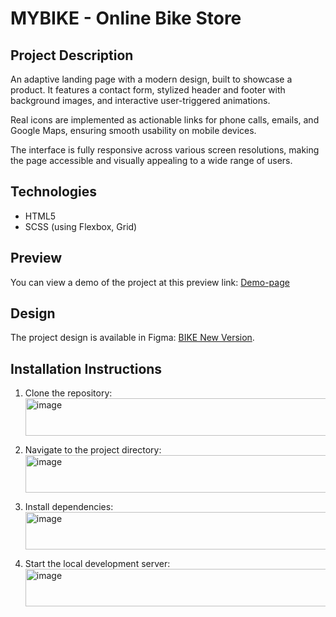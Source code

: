 # MYBIKE - Online Bike Store

## Project Description

An adaptive landing page with a modern design, built to showcase a product. It features a contact form, stylized header and footer with background images, and interactive user-triggered animations.

Real icons are implemented as actionable links for phone calls, emails, and Google Maps, ensuring smooth usability on mobile devices.

The interface is fully responsive across various screen resolutions, making the page accessible and visually appealing to a wide range of users.

## Technologies

- HTML5
- SCSS (using Flexbox, Grid)

## Preview

You can view a demo of the project at this preview link: [Demo-page](https://julia-hertseva.github.io/layout_landing-page/)

## Design

The project design is available in Figma: [BIKE New Version](https://www.figma.com/design/NZQAIydtHo5QkINyGLHNcq/BIKE-New-Version?node-id=0-1&p=f&t=uUmogDecs06dBZ4a-0).

## Installation Instructions

1. Clone the repository:
   <img width="740" height="60" alt="image" src="https://github.com/user-attachments/assets/78058914-be9c-4fd1-b97c-2231c2ce18d8" />

2. Navigate to the project directory:
   <img width="740" height="60" alt="image" src="https://github.com/user-attachments/assets/93a556dc-8e31-47f4-9316-789e4ab777b5" />

3. Install dependencies:
   <img width="740" height="60" alt="image" src="https://github.com/user-attachments/assets/f0657557-7321-409a-865d-ef3573f9124a" />

4. Start the local development server:
   <img width="740" height="60" alt="image" src="https://github.com/user-attachments/assets/ec8e5925-b029-498b-a094-42273adaa757" />
